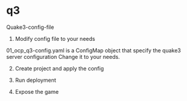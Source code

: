 # q3
Quake3-config-file

1. Modify config file to your needs

01_ocp_q3-config.yaml is a ConfigMap object that specify the quake3 server configuration
Change it to your needs.


2. Create project and apply the config


3.  Run deployment

4.  Expose the game
